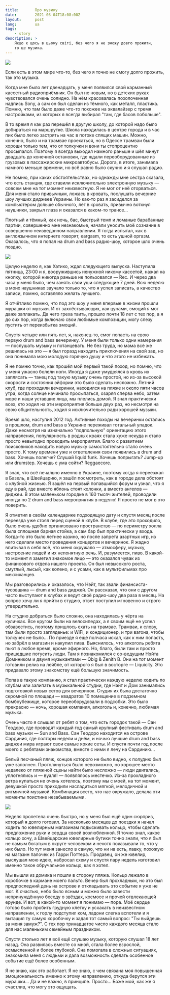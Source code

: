 ```yaml
---
title:       Про музику
date:        2021-03-04T18:08:00Z
layout:      post
lang:        ua
tags:
    - story
description: >
    Якщо є щось в цьому світі, без чого я не зможу довго прожити,
    то це музика.
---
```


![](/img/posts/015/1.jpeg)

Если есть в этом мире что-то, без чего я точно не смогу долго прожить, так это
музыка.

Когда мне было лет двенадцать, у меня появился свой карманный кассетный
радиоприёмник. Он был не новым, но в детских руках чувствовался очень солидно.
На нём красовалась позолоченная надпись Sony, а сам он был сделан из тёмного,
как металл, пластика. Помню, что там было даже что-то похожее на эквалайзер с
тремя настройками, из которых я всегда выбирал "там, где басов побольше".

В то время я как раз перешёл в другую школу, до которой надо было добираться на
маршрутке. Школа находилась в центре города и в час пик было легко застрять на
час в потоке спящих машин. Можно, конечно, было и на трамвае проехаться, но в
Одессе трамваи были хороши только тем, что от толкучки и вони ты стопроцентно
просыпался. Поэтому я всегда выходил намного раньше и шёл минут двадцать до
конечной остановки, где ждали переоборудованные из грузовых в пассажирские
микроавтобусы. Дорога, в итоге, занимала намного меньше времени, но всё равно
было скучно и я слушал радио.

Не помню, при каких обстоятельствах, но однажды мне сестра сказала, что есть
станция, где ставили исключительно электронную музыку — совсем мне на тот
момент неизвестную. Я не мог от неё оторваться. Для меня стало привычным,
ложась в кровать, послушать вечерние шоу лучших диджеев Украины. Но как-то раз
я засиделся за компьютером дольше обычного, лёг в кровать, привычно воткнул
наушники, закрыл глаза и оказался в каком-то трансе...

Плотный и тёмный, как ночь, бас, быстрый темп и ломаные барабанные партии,
совершенно мне незнакомые, начали уносить моё сознание в совершенно
неизведанном направлении. Я тогда испытал, как в англоязычном интернете
говорят, eargasm, то есть ушной оргазм. Оказалось, что я попал на drum and bass
радио-шоу, которое шло очень поздно.

![](/img/posts/015/2.png)

Целую неделю я, как Хатико, ждал следующего выпуска. Наступила пятница, 23:00 и
я, вооружившись ненужной никому кассетой, нажал на кнопку, которой никогда
раньше не пользовался — Rec. И через два часа у меня было, чем занять свои уши
следующие 7 дней. Всю неделю в моих наушниках звучало только то, что я успел
записать, а качество записи, помню, оставляло желать лучшего.

Я отчётливо помню, что под это шоу у меня впервые в жизни прошли мурашки от
музыки. И от захлёстывающих, как цунами, эмоций я мог даже заплакать. Да чего
греха таить, прошло почти 18 лет с тех пор, а я до сих пор, когда включаю свои
любимые композиции, могу слезу пустить от переизбытка эмоций.

Спустя четыре или пять лет, я, наконец-то, смог попасть на свою первую drum and
bass вечеринку. У меня были только одни намерения — послушать музыку и
потанцевать. Не без труда, но мама всё же решилась на это — я был горазд
находить приключения на свой зад, но она понимала мою молодую горячую душу и
что этого не избежать.

Я не помню точно, как прошёл мой первый такой поход, но помню, что у меня
ужасно болели ноги. Иногда я даже умудрялся в кровь их заплясать — танец под
такую музыку очень простой, но из-за высокой скорости и состояния эйфории это
было сделать несложно. Летний клуб, где проходили вечеринки, находился на пляже
и около пяти часов утра, когда солнце начинало просыпаться, озаряя сперва небо,
затем море и наши уставшие лица, мы плелись домой. Я знал практически всех, кто
ходил на эти мероприятия больше двух раз, но несмотря на свою общительность,
ходил я исключительно ради хорошей музыки.

Время шло, наступил 2012 год. Активные походы на вечеринки остались в прошлом,
drum and bass в Украине переживал тотальный упадок. Даже несмотря на изначально
"подпольную" ориентацию этого направления, популярность в родных краях стала
хуже некуда и стало просто невыгодно проводить мероприятия. Благо с развитием
поисковиков находить новую музыку самостоятельно стало очень просто. К тому
времени уже и ответвления свои появились в drum and bass. Хочешь полегче?
Слушай liquid funk. Хочешь попрыгать? Jump-up или drumstep. Хочешь с ума сойти?
Reggaecore.

Я знал, что всё печально именно в Украине, поэтому когда я переезжал в Базель,
в Швейцарию, я зашёл посмотреть, как в городе дела обстоят с клубной жизнью. Я
зашёл на первый попавшийся форум и узнал, что я еду в рай, где вместо яблонь
стоят колонки, а вместо ангелов — диджеи. В этом маленьком городке в 160 тысяч
жителей, проводили иногда по 2 drum and bass мероприятия в неделю! Я просто не
мог в это поверить.

Я отметил в своём календарике подходящую дату и спустя месяц после переезда уже
стоял перед сценой в клубе. В клубе, где это проходило, было очень удобно
организовано пространство — по периметру холла была сплошная барная стойка, а
сам бар был практически у входа. Когда-то это было летнее казино, но после
запрета азартных игр, из него сделали место проведения концертов и вечеринок. Я
жадно впитывал в себя всё, что меня окружало — атмосферу, музыку, настроение
людей и их непонятную речь. И, разумеется, пиво. В какой-то момент я заметил
знакомое лицо — это оказался чувак из финансового отдела нашего проекта. Он был
невысокого роста, смуглый, лысый, как колено, и с усами, как в мультфильмах про
мексиканцев.

Мы разговорились и оказалось, что Нэйт, так звали финансиста-тусовщика — drum
and bass диджей. Он рассказал, что они с другом часто выступают в клубах и
ведут своё радио-шоу два раза в месяц. На вопрос хочу ли я прийти в студию,
ответ поступил мгновенно и строго утвердительно.

На студию добраться было сложно, она находилась у чёрта на куличках. Все кругом
были на велосипедах, а я своим ещё не успел обзавестись, поэтому пришлось ехать
на трамвае. Трамваи, к слову, там были просто загляденье: и WiFi, и
кондиционер, и три вагона, чтобы толкучек не было... По приезде я ещё полчаса
искал, как к ним попасть, но забрёл в магазин и накупил пива. Выяснилось, что
алкоголь ребята пьют в любое время, кроме эфирного. Но, благо, были там и
просто пришедшие потусить люди. Там я познакомился с со-ведущим Нэйта Домиником
и двумя музыкантами — Qbig & Zenith B. Они на тот момент готовили релиз на
лейбле, от которого я был в восторге — Liquicity. Это придавало этому
знакомству ещё большую значимость.

Попав в такую компанию, я стал практически каждую неделю ходить по клубам или
залипать в музыкальной студии, где Нэйт и Дом занимались подготовкой новых
сетов для вечеринок. Студия их была достаточно скромной по площади — квадратов
10 помещение в подземном бомбоубежище, которое переоборудовали в подсобки. Это
было прекрасно — ночь, хорошая компания, алкоголь и, конечно, любимая музыка.

Очень часто я слышал от ребят о том, что есть городок такой — Сан Теодоро, где
проводят каждый год самый крупный фестиваль drum and bass музыки — Sun and
Bass. Сан Теодоро находится на острове Сардиния, где полторы недели и днём, и
ночью лучшие drum and bass диджеи мира играют свои самые яркие сеты. И спустя
почти год после моего с ребятами знакомства, вместе с ними я лечу на
Сардинию...

Белый песчаный пляж, концов которого не было видно, к полудню был уже заполнен.
Протолкнуться было невозможно, но хорошее место недалеко от пляжной сцены найти
было несложно — люди двигались, уплотнялись и — вуаля! — появлялось местечко.
Из-за прохладного ветра купаться не очень хотелось, поэтому мы с моей, на тот
момент, девушкой просто приходили насладиться мягкой, мелодичной и ритмичной
музыкой. Комбинация всего, что нас окружало, делала эти моменты поистине
незабываемыми.

![](/img/posts/015/3.jpeg)

Неделя пролетела очень быстро, но у меня был ещё один сюрприз, который я долго
готовил. За несколько месяцев до поездки я начал ходить по ювелирным магазинам
подыскивать кольцо, чтобы сделать предложение руки и сердца своей возлюбленной.
Я точно знал, какое кольцо хочу, а Швейцарские ювелирные бутики точно знали,
что я был не самым богатым в округе человеком и нехотя показывали то, что у них
было. Но тут меня занесло в самую, что ни на есть, лавку, похожую на магазин
палочек из Гарри Поттера. Продавец, он же ювелир, выслушал мою идею, набросал
схему и спустя пару недель изготовил именно такое обручальное кольцо, как я
хотел.

Мы вышли из домика и пошли в сторону пляжа. Кольцо лежало в коробочке в кармане
моего пальто. Вечер был прохладным, но это был предпоследний день на острове и
откладывать это событие я уже не мог. К счастью, небо было ясным и можно было
завести непринуждённую беседу о звёздах, космосе и прочей отвлекающей ерунде. И
вот, в какой-то момент я понимаю — пора. Моё сердце готово было пробить грудную
клетку и ускакать в неизвестном направлении, к горлу подступил ком, ладони
слегка вспотели и я вытащил ту самую коробочку и задал тот самый вопрос: "Ты
выйдешь за меня замуж?". С тех пор тринадцатое число каждого месяца стало для
нас маленьким семейным праздником.

Спустя столько лет я всё ещё слушаю музыку, которую слушал 18 лет назад. Она
развилась вместе со мной, стала более взрослой, осмысленной и более глубокой.
Она помогала в сложных ситуациях, знакомила меня с людьми и дала возможность
сделать особенное событие ещё более особенным.

Я не знаю, как это работает. Я не знаю, с чем связана моя повышенная
эмоциональность именно к этому направлению, откуда берутся эти мурашки... Да и
не важно, в принципе. Просто... Боже мой, как же я счастлив, что могу это
ощущать.
